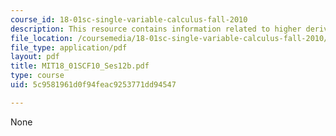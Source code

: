 ```yaml
---
course_id: 18-01sc-single-variable-calculus-fall-2010
description: This resource contains information related to higher derivatives.
file_location: /coursemedia/18-01sc-single-variable-calculus-fall-2010/5c9581961d0f94feac9253771dd94547_MIT18_01SCF10_Ses12b.pdf
file_type: application/pdf
layout: pdf
title: MIT18_01SCF10_Ses12b.pdf
type: course
uid: 5c9581961d0f94feac9253771dd94547

---
```

None